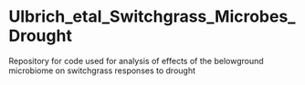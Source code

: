 # Ulbrich_etal_Switchgrass_Microbes_Drought
Repository for code used for analysis of effects of the belowground microbiome on switchgrass responses to drought
